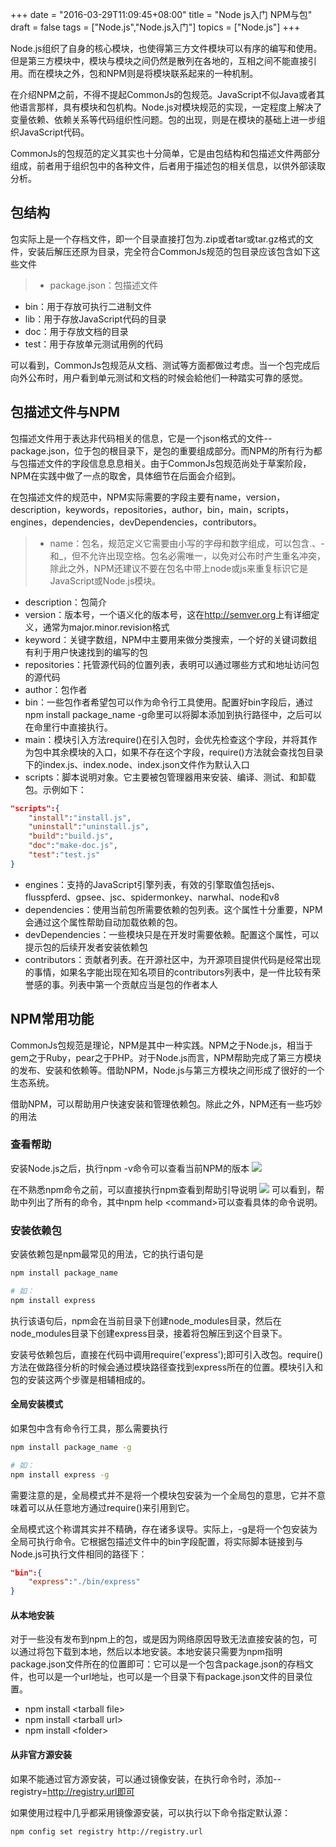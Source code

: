 +++
date = "2016-03-29T11:09:45+08:00"
title = "Node js入门 NPM与包"
draft = false
tags = ["Node.js","Node.js入门"]
topics = ["Node.js"]
+++

Node.js组织了自身的核心模块，也使得第三方文件模块可以有序的编写和使用。但是第三方模块中，模块与模块之间仍然是散列在各地的，互相之间不能直接引用。而在模块之外，包和NPM则是将模块联系起来的一种机制。

在介绍NPM之前，不得不提起CommonJs的包规范。JavaScript不似Java或者其他语言那样，具有模块和包机构。Node.js对模块规范的实现，一定程度上解决了变量依赖、依赖关系等代码组织性问题。包的出现，则是在模块的基础上进一步组织JavaScript代码。
<!--more-->
CommonJs的包规范的定义其实也十分简单，它是由包结构和包描述文件两部分组成，前者用于组织包中的各种文件，后者用于描述包的相关信息，以供外部读取分析。

## 包结构
包实际上是一个存档文件，即一个目录直接打包为.zip或者tar或tar.gz格式的文件，安装后解压还原为目录，完全符合CommonJs规范的包目录应该包含如下这些文件
>* package.json：包描述文件
* bin：用于存放可执行二进制文件
* lib：用于存放JavaScript代码的目录
* doc：用于存放文档的目录
* test：用于存放单元测试用例的代码
 
可以看到，CommonJs包规范从文档、测试等方面都做过考虑。当一个包完成后向外公布时，用户看到单元测试和文档的时候会給他们一种踏实可靠的感觉。

## 包描述文件与NPM
包描述文件用于表达非代码相关的信息，它是一个json格式的文件--package.json，位于包的根目录下，是包的重要组成部分。而NPM的所有行为都与包描述文件的字段信息息息相关。由于CommonJs包规范尚处于草案阶段，NPM在实践中做了一点的取舍，具体细节在后面会介绍到。

在包描述文件的规范中，NPM实际需要的字段主要有name，version，description，keywords，repositories，author，bin，main，scripts，engines，dependencies，devDependencies，contributors。
>* name：包名，规范定义它需要由小写的字母和数字组成，可以包含.、-和_，但不允许出现空格。包名必需唯一，以免对公布时产生重名冲突，除此之外，NPM还建议不要在包名中带上node或js来重复标识它是JavaScript或Node.js模块。
* description：包简介
* version：版本号，一个语义化的版本号，这在<http://semver.org>上有详细定义，通常为major.minor.revision格式
* keyword：关键字数组，NPM中主要用来做分类搜索，一个好的关键词数组有利于用户快速找到的编写的包
* repositories：托管源代码的位置列表，表明可以通过哪些方式和地址访问包的源代码
* author：包作者
* bin：一些包作者希望包可以作为命令行工具使用。配置好bin字段后，通过npm install package_name -g命里可以将脚本添加到执行路径中，之后可以在命里行中直接执行。
* main：模块引入方法require()在引入包时，会优先检查这个字段，并将其作为包中其余模块的入口，如果不存在这个字段，require()方法就会查找包目录下的index.js、index.node、index.json文件作为默认入口
* scripts：脚本说明对象。它主要被包管理器用来安装、编译、测试、和卸载包。示例如下：
 ```json
 "scripts":{
     "install":"install.js",
     "uninstall":"uninstall.js",
     "build":"build.js",
     "doc":"make-doc.js",
     "test":"test.js"
 }
 ```
* engines：支持的JavaScript引擎列表，有效的引擎取值包括ejs、flusspferd、gpsee、jsc、spidermonkey、narwhal、node和v8
* dependencies：使用当前包所需要依赖的包列表。这个属性十分重要，NPM会通过这个属性帮助自动加载依赖的包。
* devDependencies：一些模块只是在开发时需要依赖。配置这个属性，可以提示包的后续开发者安装依赖包
* contributors：贡献者列表。在开源社区中，为开源项目提供代码是经常出现的事情，如果名字能出现在知名项目的contributors列表中，是一件比较有荣誉感的事。列表中第一个贡献应当是包的作者本人

## NPM常用功能
CommonJs包规范是理论，NPM是其中一种实践。NPM之于Node.js，相当于gem之于Ruby，pear之于PHP。对于Node.js而言，NPM帮助完成了第三方模块的发布、安装和依赖等。借助NPM，Node.js与第三方模块之间形成了很好的一个生态系统。

借助NPM，可以帮助用户快速安装和管理依赖包。除此之外，NPM还有一些巧妙的用法

### 查看帮助
安装Node.js之后，执行npm -v命令可以查看当前NPM的版本
![](http://7xqe60.com1.z0.glb.clouddn.com/npm-v.png)

在不熟悉npm命令之前，可以直接执行npm查看到帮助引导说明
![](http://7xqe60.com1.z0.glb.clouddn.com/npm-help.png)
可以看到，帮助中列出了所有的命令，其中npm help &lt;command&gt;可以查看具体的命令说明。

### 安装依赖包
安装依赖包是npm最常见的用法，它的执行语句是
```bash
npm install package_name

# 如：
npm install express
```
执行该语句后，npm会在当前目录下创建node_modules目录，然后在node_modules目录下创建express目录，接着将包解压到这个目录下。

安装号依赖包后，直接在代码中调用require('express');即可引入改包。require()方法在做路径分析的时候会通过模块路径查找到express所在的位置。模块引入和包的安装这两个步骤是相辅相成的。
#### 全局安装模式
如果包中含有命令行工具，那么需要执行
```bash
npm install package_name -g

# 如：
npm install express -g
```
需要注意的是，全局模式并不是将一个模块包安装为一个全局包的意思，它并不意味着可以从任意地方通过require()来引用到它。

全局模式这个称谓其实并不精确，存在诸多误导。实际上，-g是将一个包安装为全局可执行命令。它根据包描述文件中的bin字段配置，将实际脚本链接到与Node.js可执行文件相同的路径下：
```json
"bin":{
    "express":"./bin/express"
}
```
#### 从本地安装
对于一些没有发布到npm上的包，或是因为网络原因导致无法直接安装的包，可以通过将包下载到本地，然后以本地安装。本地安装只需要为npm指明package.json文件所在的位置即可：它可以是一个包含package.json的存档文件，也可以是一个url地址，也可以是一个目录下有package.json文件的目录位置。
* npm install &lt;tarball file&gt;
* npm install &lt;tarball url&gt;
* npm install &lt;folder&gt;

#### 从非官方源安装
如果不能通过官方源安装，可以通过镜像安装，在执行命令时，添加--registry=http://registry.url即可

如果使用过程中几乎都采用镜像源安装，可以执行以下命令指定默认源：
```bash
npm config set registry http://registry.url
```